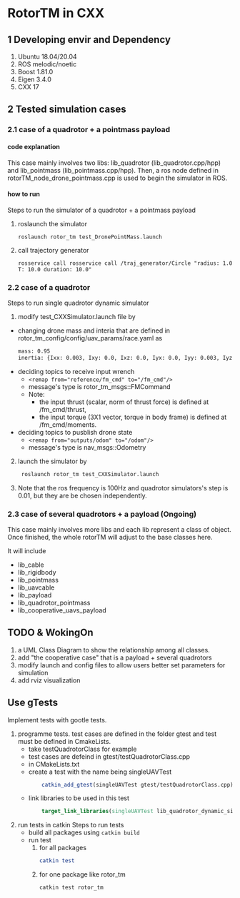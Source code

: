 # RotorTM in CXX

## 1 Developing envir and Dependency
1. Ubuntu 18.04/20.04
2. ROS melodic/noetic
3. Boost 1.81.0
4. Eigen 3.4.0
5. CXX 17

## 2 Tested simulation cases
### 2.1 case of a quadrotor + a pointmass payload
#### code explanation
This case mainly involves two libs: lib_quadrotor (lib_quadrotor.cpp/hpp) and lib_pointmass (lib_pointmass.cpp/hpp). Then, a ros node defined in rotorTM_node_drone_pointmass.cpp is used to begin the simulator in ROS.

#### how to run
Steps to run the simulator of a quadrotor + a pointmass payload
1. roslaunch the simulator
      ```shell
      roslaunch rotor_tm test_DronePointMass.launch 
      ```
2. call trajectory generator
      ```shell
      rosservice call rosservice call /traj_generator/Circle "radius: 1.0 T: 10.0 duration: 10.0" 
      ```         

### 2.2 case of a quadrotor
Steps to run single quadrotor dynamic simulator
1. modify test_CXXSimulator.launch file by
  - changing drone mass and interia that are defined in rotor_tm_config/config/uav_params/race.yaml as
      ```xml
      mass: 0.95
      inertia: {Ixx: 0.003, Ixy: 0.0, Ixz: 0.0, Iyx: 0.0, Iyy: 0.003, Iyz: 0.0, Izx: 0.0, Izy: 0.0, Izz: 0.004}
      ```
  - deciding topics to receive input wrench 
    - ```<remap from="reference/fm_cmd" to="/fm_cmd"/>```
    - message's type is rotor_tm_msgs::FMCommand
    - Note: 
      - the input thrust (scalar, norm of thrust force) is defined at /fm_cmd/thrust, 
      - the input torque (3X1 vector, torque in body frame) is defined at /fm_cmd/moments.
  - deciding topics to pusblish drone state
    - ```<remap from="outputs/odom" to="/odom"/>```
    - message's type is nav_msgs::Odometry
2. launch the simulator by
    ```bash
     roslaunch rotor_tm test_CXXSimulator.launch
    ```
3. Note that the ros frequency is 100Hz and quadrotor simulators's step is 0.01, but they are be chosen independently.

### 2.3 case of several quadrotors + a payload (Ongoing)
This case mainly involves more libs and each lib represent a class of object. Once finished, the whole rotorTM will adjust to the base classes here.

It will include
- lib_cable
- lib_rigidbody
- lib_pointmass
- lib_uavcable
- lib_payload
- lib_quadrotor_pointmass
- lib_cooperative_uavs_payload

## TODO & WokingOn
1. a UML Class Diagram to show the relationship among all classes.
2. add "the cooperative case" that is a payload + several quadrotors
3. modify launch and config files to allow users better set parameters for simulation
4. add rviz visualization

## Use gTests
Implement tests with gootle tests.

1. programme tests.
  test cases are defined in the folder gtest and test must be defined in CmakeLists.
    - take testQuadrotorClass for example
    - test cases are defeind in  gtest/testQuadrotorClass.cpp
    - in CMakeLists.txt
    - create a test with the name being singleUAVTest
        ```cmake
            catkin_add_gtest(singleUAVTest gtest/testQuadrotorClass.cpp)
        ```
    - link libraries to be used in this test
        ```cmake
            target_link_libraries(singleUAVTest lib_quadrotor_dynamic_simulator ${catkin_LIBRARIES} Eigen3::Eigen Boost::program_options)
        ```
2. run tests in catkin
Steps to run tests 
    - build all packages using ```catkin build```
    - run test
      1. for all packages
          ```cmake
          catkin test
          ```
      2. for one package like rotor_tm 
          ```
          catkin test rotor_tm
          ```
  
